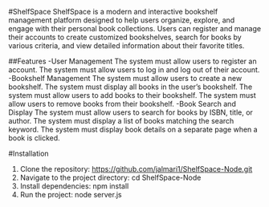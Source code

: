#ShelfSpace
ShelfSpace is a modern and interactive bookshelf management platform designed to help users organize, explore, and engage with their personal book collections. Users can register and manage their accounts to create customized bookshelves, search for books by various criteria, and view detailed information about their favorite titles.

##Features
-User Management
  The system must allow users to register an account.
  The system must allow users to log in and log out of their account.
-Bookshelf Management
  The system must allow users to create a new bookshelf.
  The system must display all books in the user’s bookshelf.
  The system must allow users to add books to their bookshelf.
  The system must allow users to remove books from their bookshelf.
-Book Search and Display
  The system must allow users to search for books by ISBN, title, or author.
  The system must display a list of books matching the search keyword.
  The system must display book details on a separate page when a book is clicked.

#Installation
  1. Clone the repository: https://github.com/jalmari1/ShelfSpace-Node.git
  2. Navigate to the project directory: cd ShelfSpace-Node
  3. Install dependencies: npm install
  4. Run the project: node server.js

